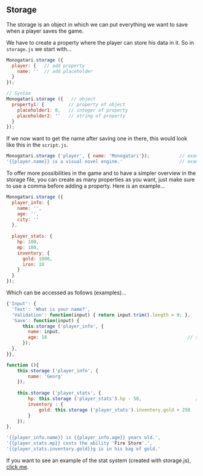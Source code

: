 ## Storage

The storage is an object in which we can put everything we want to save when a player saves the game.

We have to create a property where the player can store his data in it. So in `storage.js` we start with...

```javascript
Monogatari.storage ({
  player: {   // add property
    name: ''  // add placeholder
  }
});

// Syntax
Monogatari.storage ({   // object
  property1: {         // property of object
    placeholder1: 0,   // integer of property
    placeholder2: ''   // string of property
  }
});
```

If we now want to get the name after saving one in there, this would look like this in the `script.js`.

```javascript
Monogatari.storage ('player', { name: 'Monogatari'});          	// example for saving a name
'{{player.name}} is a visual novel engine.'   					// example for display the name
```

To offer more possibilities in the game and to have a simpler overview in the storage file, 
you can create as many properties as you want, just make sure to use a comma before adding a property. 
Here is an example...

```javascript
Monogatari.storage ({ 
  player_info: {
    name: '',
    age: '',
    city: ''
  },
  
  player_stats: {
    hp: 100,
    mp: 100,
    inventory: {
      gold: 1000,
      iron: 10
    }
  }
});
```

Which can be accessed as follows (examples)...

```javascript
{'Input': {                                                             // call input statement
  'Text': 'What is your name?',                                         // show text of the input box
  'Validation': function(input) { return input.trim().length > 0; },    // validation rule for the value
  'Save': function(input) {                                             // call save statement and start a function
      this.storage ('player_info', {									// store the value in the variable name
      	name: input,
      	age: 18													   // store 18 in the variable age
      });                                   
  },
}},

function (){
	this.storage ('player_info', {
    	name: 'Georg'													// save 'Georg' in variable name (overwrite old value)
    });
    
    this.storage ('player_stats', {
    	hp: this.storage ('player_stats').hp - 50,					  // decrease hp minus 50
        inventory : {
        	gold: this.storage ('player_stats').inventory.gold + 250	// add 250 gold
        }
    });                     
},

'{{player_info.name}} is {{player_info.age}} years old.',               // call name = 'Georg' and age = 18
'{{player_stats.mp}} costs the ability 'Fire Storm'.',                  // call mp = '100'
'{{player_stats.inventory.gold}}g is in his bag of gold.'               // call gold = 1250
```

If you want to see an example of the stat system (created with storage.js), [click me](https://hyuchia.com/Monogatari-Stat-System/).